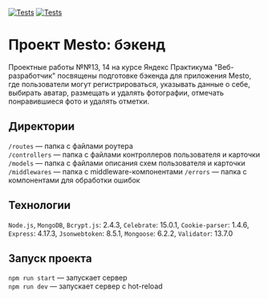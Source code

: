[![Tests](https://github.com/Evgenia-N/express-mesto-gha/actions/workflows/tests-13-sprint.yml/badge.svg)](https://github.com/Evgenia-N/express-mesto-gha/actions/workflows/tests-13-sprint.yml) [![Tests](https://github.com/Evgenia-N/express-mesto-gha/actions/workflows/tests-14-sprint.yml/badge.svg)](https://github.com/Evgenia-N/express-mesto-gha/actions/workflows/tests-14-sprint.yml)

# Проект Mesto: бэкенд

Проектные работы №№13, 14 на курсе Яндекс Практикума "Веб-разработчик" посвящены подготовке бэкенда для приложения Mesto,
где пользователи могут регистрироваться, указывать данные о себе, выбирать аватар, 
размещать и удалять фотографии, отмечать понравившиеся фото и удалять отметки.

## Директории

`/routes` — папка с файлами роутера  
`/controllers` — папка с файлами контроллеров пользователя и карточки   
`/models` — папка с файлами описания схем пользователя и карточки  
`/middlewares` — папка с middleware-компонентами
`/errors` — папка с компонентами для обработки ошибок

## Технологии

`Node.js`,
`MongoDB`,
`Bcrypt.js`: 2.4.3,
`Celebrate`: 15.0.1,
`Cookie-parser`: 1.4.6,
`Express`: 4.17.3,
`Jsonwebtoken`: 8.5.1,
`Mongoose`: 6.2.2,
`Validator`: 13.7.0
  
## Запуск проекта

`npm run start` — запускает сервер   
`npm run dev` — запускает сервер с hot-reload
